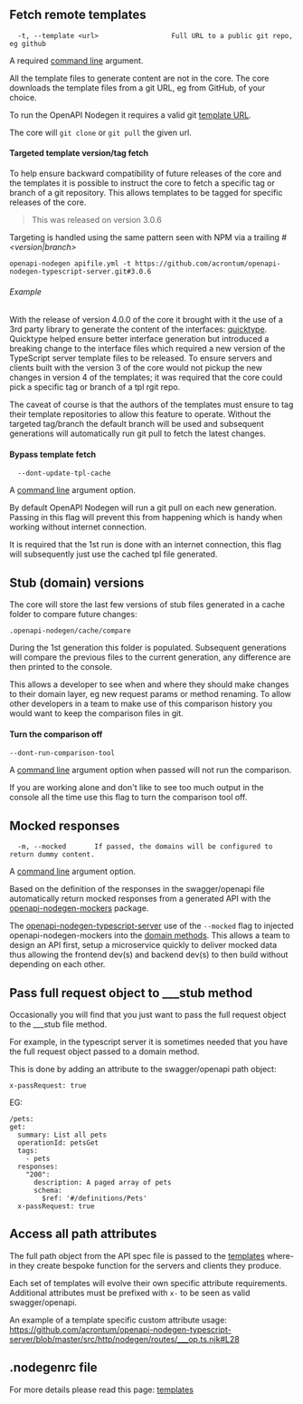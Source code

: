 ## Fetch remote templates
```
  -t, --template <url>                  Full URL to a public git repo, eg github
```
A required [command line](/_pages/cli.md) argument.

All the template files to generate content are not in the core. The core downloads the template files from a git URL, eg from GitHub, of your choice.

To run the OpenAPI Nodegen it requires a valid git [template URL](/_pages/known-templates.md).

The core will `git clone` or `git pull` the given url. 

#### Targeted template version/tag fetch
To help ensure backward compatibility of future releases of the core and the templates it is possible to instruct the core to fetch a specific tag or branch of a git repository. This allows templates to be tagged for specific releases of the core.

> This was released on version 3.0.6

Targeting is handled using the same pattern seen with NPM via a trailing *#<version|branch>*
```
openapi-nodegen apifile.yml -t https://github.com/acrontum/openapi-nodegen-typescript-server.git#3.0.6
```

###### Example
With the release of version 4.0.0 of the core it brought with it the use of a 3rd party library to generate the content of the interfaces: [quicktype](https://www.npmjs.com/package/quicktype). Quicktype helped ensure better interface generation but introduced a breaking change to the interface files which required a new version of the TypeScript server template files to be released.  To ensure servers and clients built with the version 3 of the core would not pickup the new changes in version 4 of the templates; it was required that the core could pick a specific tag or branch of a tpl rgit repo.

The caveat of course is that the authors of the templates must ensure to tag their template repositories to allow this feature to operate.
Without the targeted tag/branch the default branch will be used and subsequent generations will automatically run git pull to fetch the latest changes.


#### Bypass template fetch
```
  --dont-update-tpl-cache
```
A [command line](/_pages/cli.md) argument option.

By default OpenAPI Nodegen will run a git pull on each new generation. Passing in this flag will prevent this from happening which is handy when working without internet connection.

It is required that the 1st run is done with an internet connection, this flag will subsequently just use the cached tpl file generated.

## Stub (domain) versions
The core will store the last few versions of stub files generated in a cache folder to compare future changes:
```
.openapi-nodegen/cache/compare
```

During the 1st generation this folder is populated. Subsequent generations will compare the previous files to the current generation, any difference are then printed to the console.

This allows a developer to see when and where they should make changes to their domain layer, eg new request params or method renaming. To allow other developers in a team to make use of this comparison history you would want to keep the comparison files in git.

#### Turn the comparison off
```
--dont-run-comparison-tool
```
A [command line](/_pages/cli.md) argument option when passed will not run the comparison.

If you are working alone and don't like to see too much output in the console all the time use this flag to turn the comparison tool off.


## Mocked responses
```
  -m, --mocked       If passed, the domains will be configured to return dummy content.
```
A [command line](/_pages/cli.md) argument option.

Based on the definition of the responses in the swagger/openapi file automatically return mocked responses from a generated API with the [openapi-nodegen-mockers](https://www.npmjs.com/package/openapi-nodegen-mockers) package.

The [openapi-nodegen-typescript-server](https://github.com/acrontum/openapi-nodegen-typescript-server/) use of the `--mocked` flag to injected openapi-nodegen-mockers into the [domain methods](https://github.com/acrontum/openapi-nodegen-typescript-server/blob/master/src/domains/___stub.ts.njk#L19). This allows a team to design an API first, setup a microservice quickly to deliver mocked data thus allowing the frontend dev(s) and backend dev(s) to then build without depending on each other.

## Pass full request object to ___stub method

Occasionally you will find that you just want to pass the full request object to the ___stub file method.

For example, in the typescript server it is sometimes needed that you have the full request object passed to a domain method.

This is done by adding an attribute to the swagger/openapi path object:
```
x-passRequest: true
```
EG:
```
/pets:
get:
  summary: List all pets
  operationId: petsGet
  tags:
    - pets
  responses:
    "200":
      description: A paged array of pets
      schema:
        $ref: '#/definitions/Pets'
  x-passRequest: true        
```

## Access all path attributes 

The full path object from the API spec file is passed to the [templates](/_pages/templates.md) where-in they create bespoke function for the servers and clients they produce.

Each set of templates will evolve their own specific attribute requirements. Additional attributes must be prefixed with `x-` to be seen as valid swagger/openapi.

An example of a template specific custom attribute usage: https://github.com/acrontum/openapi-nodegen-typescript-server/blob/master/src/http/nodegen/routes/___op.ts.njk#L28

## .nodegenrc file
For more details please read this page: [templates](/_pages/templates.md)





